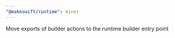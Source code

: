 ```yaml
---
"@makeswift/runtime": minor
---
```


Move exports of builder actions to the runtime builder entry point
